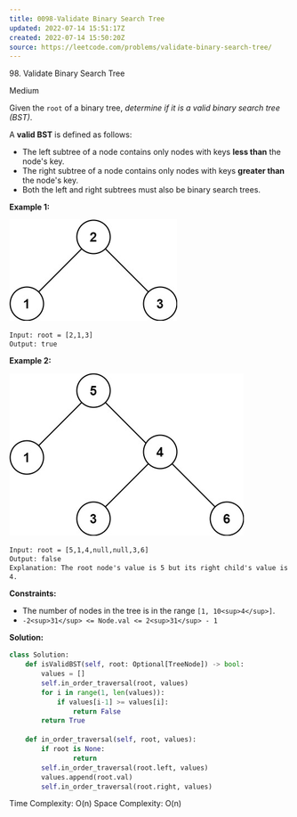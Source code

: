 ```yaml
---
title: 0098-Validate Binary Search Tree
updated: 2022-07-14 15:51:17Z
created: 2022-07-14 15:50:20Z
source: https://leetcode.com/problems/validate-binary-search-tree/
---
```


98\. Validate Binary Search Tree

Medium

Given the `root` of a binary tree, *determine if it is a valid binary search tree (BST)*.

A **valid BST** is defined as follows:

- The left subtree of a node contains only nodes with keys **less than** the node's key.
- The right subtree of a node contains only nodes with keys **greater than** the node's key.
- Both the left and right subtrees must also be binary search trees.

**Example 1:**

![](../_resources/tree1_97541037f96d479c8ebe66eaa1c75967.jpg)

```
Input: root = [2,1,3]
Output: true

```

**Example 2:**

![](../_resources/tree2_b1371869afa54385a4eb0e9c3af45849.jpg)

```
Input: root = [5,1,4,null,null,3,6]
Output: false
Explanation: The root node's value is 5 but its right child's value is 4.

```

**Constraints:**

- The number of nodes in the tree is in the range `[1, 10<sup>4</sup>]`.
- `-2<sup>31</sup> <= Node.val <= 2<sup>31</sup> - 1`

**Solution:**
```python
class Solution:
    def isValidBST(self, root: Optional[TreeNode]) -> bool:
        values = []
        self.in_order_traversal(root, values)
        for i in range(1, len(values)):
            if values[i-1] >= values[i]:
                return False
        return True
    
    def in_order_traversal(self, root, values):
        if root is None:
                return
        self.in_order_traversal(root.left, values)
        values.append(root.val)
        self.in_order_traversal(root.right, values)
```
Time Complexity: O(n)
Space Complexity: O(n)
